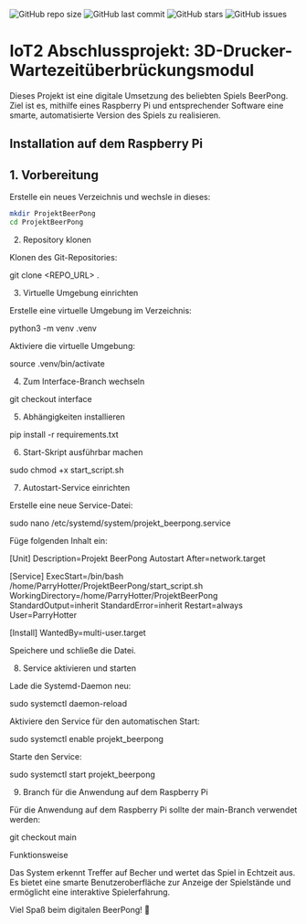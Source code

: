 ![GitHub repo size](https://img.shields.io/github/repo-size/luheiss/Iot2_AbschlussProjekt)
![GitHub last commit](https://img.shields.io/github/last-commit/luheiss/Iot2_AbschlussProjekt)
![GitHub stars](https://img.shields.io/github/stars/luheiss/Iot2_AbschlussProjekt)
![GitHub issues](https://img.shields.io/github/issues/luheiss/Iot2_AbschlussProjekt)


# IoT2 Abschlussprojekt: 3D-Drucker-Wartezeitüberbrückungsmodul

Dieses Projekt ist eine digitale Umsetzung des beliebten Spiels BeerPong. Ziel ist es, mithilfe eines Raspberry Pi und entsprechender Software eine smarte, automatisierte Version des Spiels zu realisieren.

## Installation auf dem Raspberry Pi

## 1. Vorbereitung

Erstelle ein neues Verzeichnis und wechsle in dieses:
```bash
mkdir ProjektBeerPong
cd ProjektBeerPong
```

2. Repository klonen

Klonen des Git-Repositories:

git clone <REPO_URL> .

3. Virtuelle Umgebung einrichten

Erstelle eine virtuelle Umgebung im Verzeichnis:

python3 -m venv .venv

Aktiviere die virtuelle Umgebung:

source .venv/bin/activate

4. Zum Interface-Branch wechseln

git checkout interface

5. Abhängigkeiten installieren

pip install -r requirements.txt

6. Start-Skript ausführbar machen

sudo chmod +x start_script.sh

7. Autostart-Service einrichten

Erstelle eine neue Service-Datei:

sudo nano /etc/systemd/system/projekt_beerpong.service

Füge folgenden Inhalt ein:

[Unit]
Description=Projekt BeerPong Autostart
After=network.target

[Service]
ExecStart=/bin/bash /home/ParryHotter/ProjektBeerPong/start_script.sh
WorkingDirectory=/home/ParryHotter/ProjektBeerPong
StandardOutput=inherit
StandardError=inherit
Restart=always
User=ParryHotter

[Install]
WantedBy=multi-user.target

Speichere und schließe die Datei.

8. Service aktivieren und starten

Lade die Systemd-Daemon neu:

sudo systemctl daemon-reload

Aktiviere den Service für den automatischen Start:

sudo systemctl enable projekt_beerpong

Starte den Service:

sudo systemctl start projekt_beerpong

9. Branch für die Anwendung auf dem Raspberry Pi

Für die Anwendung auf dem Raspberry Pi sollte der main-Branch verwendet werden:

git checkout main

Funktionsweise

Das System erkennt Treffer auf Becher und wertet das Spiel in Echtzeit aus. Es bietet eine smarte Benutzeroberfläche zur Anzeige der Spielstände und ermöglicht eine interaktive Spielerfahrung.

Viel Spaß beim digitalen BeerPong! 🍻
